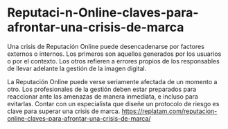# Reputaci-n-Online-claves-para-afrontar-una-crisis-de-marca
Una crisis de Reputación Online puede desencadenarse por factores externos o internos. Los primeros son aquellos generados por los usuarios o por el contexto. Los otros refieren a errores propios de los responsables de llevar adelante la gestión de la imagen digital.

La Reputación Online puede verse seriamente afectada de un momento a otro. Los profesionales de la gestión deben estar preparados para reaccionar ante las amenazas de manera inmediata, e incluso para evitarlas. Contar con un especialista que diseñe un protocolo de riesgo es clave para superar una crisis de marca.
https://replatam.com/reputacion-online-claves-para-afrontar-una-crisis-de-marca/

